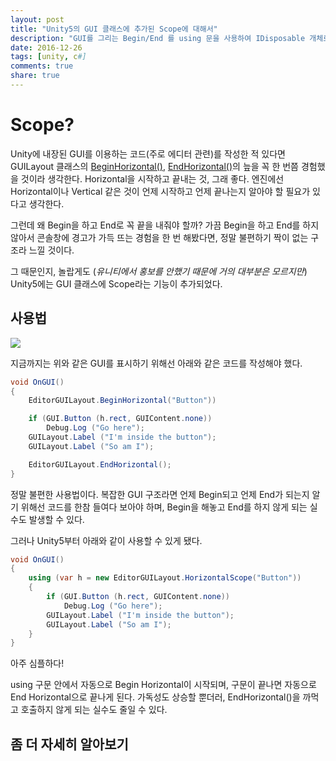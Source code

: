 ```yaml
---
layout: post
title: "Unity5의 GUI 클래스에 추가된 Scope에 대해서"
description: "GUI를 그리는 Begin/End 를 using 문을 사용하여 IDisposable 개체로 표현할 수 있게 됐다."
date: 2016-12-26
tags: [unity, c#]
comments: true
share: true
---
```


# Scope?
Unity에 내장된 GUI를 이용하는 코드(주로 에디터 관련)를 작성한 적 있다면 GUILayout 클래스의 [BeginHorizontal()](https://docs.unity3d.com/ScriptReference/GUILayout.BeginHorizontal.html), [EndHorizontal()](https://docs.unity3d.com/ScriptReference/GUILayout.EndHorizontal.html)의 늪을 꼭 한 번쯤 경험했을 것이라 생각한다.
Horizontal을 시작하고 끝내는 것, 그래 좋다.
엔진에선 Horizontal이나 Vertical 같은 것이 언제 시작하고 언제 끝나는지 알아야 할 필요가 있다고 생각한다.

그런데 왜 Begin을 하고 End로 꼭 끝을 내줘야 할까?
가끔 Begin을 하고 End를 하지 않아서 콘솔창에 경고가 가득 뜨는 경험을 한 번 해봤다면, 정말 불편하기 짝이 없는 구조라 느낄 것이다.

그 때문인지, 놀랍게도 (*유니티에서 홍보를 안했기 때문에 거의 대부분은 모르지만*) Unity5에는 GUI 클래스에 Scope라는 기능이 추가되었다.

## 사용법
![](https://docs.unity3d.com/StaticFiles/ScriptRefImages/BeginEndHorizontalExample.png)

지금까지는 위와 같은 GUI를 표시하기 위해선 아래와 같은 코드를 작성해야 했다.

```csharp
void OnGUI()
{
    EditorGUILayout.BeginHorizontal("Button"))

    if (GUI.Button (h.rect, GUIContent.none))
        Debug.Log ("Go here");
    GUILayout.Label ("I'm inside the button");
    GUILayout.Label ("So am I");

    EditorGUILayout.EndHorizontal();
}
```

정말 불편한 사용법이다.
복잡한 GUI 구조라면 언제 Begin되고 언제 End가 되는지 알기 위해선 코드를 한참 들여다 보아야 하며,
Begin을 해놓고 End를 하지 않게 되는 실수도 발생할 수 있다.

그러나 Unity5부터 아래와 같이 사용할 수 있게 됐다.

```csharp
void OnGUI()
{
    using (var h = new EditorGUILayout.HorizontalScope("Button"))
    {
        if (GUI.Button (h.rect, GUIContent.none))
            Debug.Log ("Go here");
        GUILayout.Label ("I'm inside the button");
        GUILayout.Label ("So am I");
    }
}
```

아주 심플하다!

using 구문 안에서 자동으로 Begin Horizontal이 시작되며, 구문이 끝나면 자동으로 End Horizontal으로 끝나게 된다.
가독성도 상승할 뿐더러, EndHorizontal()을 까먹고 호출하지 않게 되는 실수도 줄일 수 있다.

## 좀 더 자세히 알아보기

